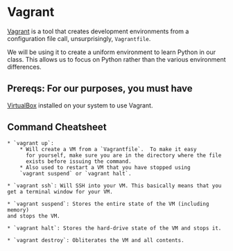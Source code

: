# Vagrant
[Vagrant](www.vagrantup.com) is a tool that creates development 
environments from a configuration file call, unsurprisingly, `Vagrantfile`.

We will be using it to create a uniform environment to learn Python in our
class. This allows us to focus on Python rather than the various environment
differences.

## Prereqs: For our purposes, you must have 
[VirtualBox](https://www.virtualbox.org/wiki/Downloads) installed on your
system to use Vagrant.


## Command Cheatsheet

    * `vagrant up`: 
        * Will create a VM from a `Vagrantfile`.  To make it easy
          for yourself, make sure you are in the directory where the file 
          exists before issuing the command.
        * Also used to restart a VM that you have stopped using 
        `vagrant suspend` or `vagrant halt`.

    * `vagrant ssh`: Will SSH into your VM. This basically means that you
    get a terminal window for your VM.

    * `vagrant suspend`: Stores the entire state of the VM (including memory)
    and stops the VM.

    * `vagrant halt`: Stores the hard-drive state of the VM and stops it.

    * `vagrant destroy`: Obliterates the VM and all contents.